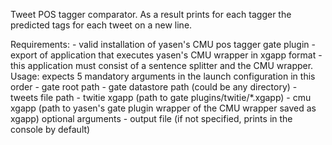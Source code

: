 Tweet POS tagger comparator. As a result prints for each tagger the predicted tags for each tweet on a new line.

Requirements:
	- valid installation of yasen's CMU pos tagger gate plugin
	- export of application that executes yasen's CMU wrapper in xgapp format
		- this application must consist of a sentence splitter and the CMU wrapper.
Usage:
expects 5 mandatory arguments in the launch configuration in this order
	- gate root path
	- gate datastore path (could be any directory)
	- tweets file path
	- twitie xgapp (path to gate plugins/twitie/*.xgapp)
	- cmu xgapp (path to yasen's gate plugin wrapper of the CMU wrapper saved as xgapp)
optional arguments
	- output file (if not specified, prints in the console by default)